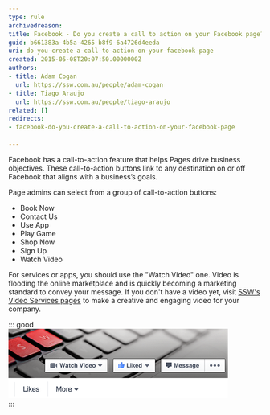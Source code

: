 ```yaml
---
type: rule
archivedreason: 
title: Facebook - Do you create a call to action on your Facebook page?
guid: b661383a-4b5a-4265-b8f9-6a4726d4eeda
uri: do-you-create-a-call-to-action-on-your-facebook-page
created: 2015-05-08T20:07:50.0000000Z
authors:
- title: Adam Cogan
  url: https://ssw.com.au/people/adam-cogan
- title: Tiago Araujo
  url: https://ssw.com.au/people/tiago-araujo
related: []
redirects:
- facebook-do-you-create-a-call-to-action-on-your-facebook-page

---
```


Facebook has a call-to-action feature that helps Pages drive business objectives. These call-to-action buttons link to any destination on or off Facebook that aligns with a business’s goals.

Page admins can select from a group of call-to-action buttons:



* Book Now
* Contact Us
* Use App
* Play Game
* Shop Now
* Sign Up
* Watch Video




<!--endintro-->

For services or apps, you should use the "Watch Video" one. Video is flooding the online marketplace and is quickly becoming a marketing standard to convey your message. If you don't have a video yet, visit 
      [SSW's Video Services pages](http://www.ssw.com.au/ssw/Consulting/Video-Production/) to make a creative and engaging video for your company.


::: good  
![Figure: Good Example - Take the Facebook visitor to watch your video](/rules/do-you-create-a-call-to-action-on-your-facebook-page/watch-video-facebook.png)  
:::

